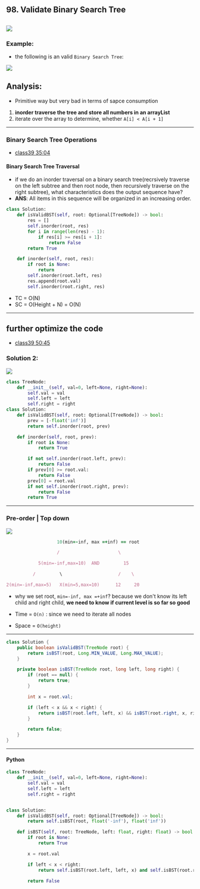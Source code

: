 ## 98. Validate Binary Search Tree
![](img/2022-12-25-17-12-53.png)
---


### Example:

- the following is an valid `Binary Search Tree`:


![](img/2024-04-11-14-45-40.png)

## Analysis:

- Primitive way but very bad in terms of sapce consumption

1. **inorder traverse the tree and store all numbers in an arrayList**
2. iterate over the array to determine, whether `A[i] < A[i + 1]`

---

### Binary Search Tree Operations

- [class39 35:04]()

#### Binary Search Tree Traversal
  - if we do an inorder traversal on a binary search tree(recrsively traverse on the left subtree and then root node, then recursively traverse on the
    right subtree), what characteristics does the output sequence have?
  - **ANS**: All items in this sequence will be organized in an increasing order.

```py
class Solution:
    def isValidBST(self, root: Optional[TreeNode]) -> bool:
        res = []
        self.inorder(root, res)
        for i in range(len(res) - 1):
            if res[i] >= res[i + 1]:
                return False
        return True

    def inorder(self, root, res):
        if root is None:
            return
        self.inorder(root.left, res)
        res.append(root.val)
        self.inorder(root.right, res)
```

- TC = O(N)
- SC = O(Height + N) = O(N)

---
## further optimize the code
- [class39 50:45]() 

### Solution 2:

![](img/2025-04-09-17-35-17.png)

```py
class TreeNode:
    def __init__(self, val=0, left=None, right=None):
        self.val = val
        self.left = left
        self.right = right
class Solution:
    def isValidBST(self, root: Optional[TreeNode]) -> bool:
        prev = [-float('inf')]
        return self.inorder(root, prev)

    def inorder(self, root, prev):
        if root is None:
            return True

        if not self.inorder(root.left, prev):
            return False
        if prev[0] >= root.val:
            return False
        prev[0] = root.val
        if not self.inorder(root.right, prev):
            return False
        return True
```
---

### Pre-order | Top down
![](img/2025-04-09-21-54-42.png)


```ruby
                   10(min=-inf, max =+inf) == root

                   /                      \

            5(min=-inf,max=10)  AND         15

          /         \                     /    \   

2(min=-inf,max=5)   X(min=5,max=10)      12     20
```

- why we set root, `min=-inf, max =+inf`? because we don't know its left child and 
  right child, **we need to know if current level is so far so good**

- Time = `O(n)`    : since we need to iterate all nodes
- Space = `O(height)`

---

```java
class Solution {
    public boolean isValidBST(TreeNode root) {
        return isBST(root, Long.MIN_VALUE, Long.MAX_VALUE);
    }

    private boolean isBST(TreeNode root, long left, long right) {
        if (root == null) {
            return true;
        }

        int x = root.val;

        if (left < x && x < right) {
            return isBST(root.left, left, x) && isBST(root.right, x, right);
        }

        return false;
    }
}
```
---


#### Python

```py
class TreeNode:
    def __init__(self, val=0, left=None, right=None):
        self.val = val
        self.left = left
        self.right = right


class Solution:
    def isValidBST(self, root: Optional[TreeNode]) -> bool:
        return self.isBST(root, float('-inf'), float('inf'))

    def isBST(self, root: TreeNode, left: float, right: float) -> bool:
        if root is None:
            return True

        x = root.val

        if left < x < right:
            return self.isBST(root.left, left, x) and self.isBST(root.right, x, right)

        return False
```

